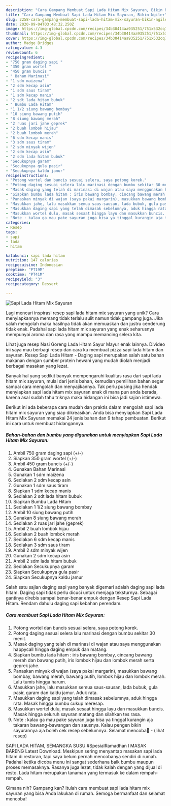 ```yaml
---
description: "Cara Gampang Membuat Sapi Lada Hitam Mix Sayuran, Bikin Ngiler"
title: "Cara Gampang Membuat Sapi Lada Hitam Mix Sayuran, Bikin Ngiler"
slug: 2258-cara-gampang-membuat-sapi-lada-hitam-mix-sayuran-bikin-ngiler
date: 2020-09-04T03:48:32.250Z
image: https://img-global.cpcdn.com/recipes/34b30414aa935251/751x532cq70/sapi-lada-hitam-mix-sayuran-foto-resep-utama.jpg
thumbnail: https://img-global.cpcdn.com/recipes/34b30414aa935251/751x532cq70/sapi-lada-hitam-mix-sayuran-foto-resep-utama.jpg
cover: https://img-global.cpcdn.com/recipes/34b30414aa935251/751x532cq70/sapi-lada-hitam-mix-sayuran-foto-resep-utama.jpg
author: Madge Bridges
ratingvalue: 4.3
reviewcount: 6
recipeingredient:
- "750 gram daging sapi "
- "350 gram wortel "
- "450 gram buncis "
- " Bahan Marinasi"
- "1 sdm maizena"
- "2 sdm kecap asin"
- "1 sdm saus tiram"
- "1 sdm kecap manis"
- "2 sdt lada hitam bubuk"
- " Bumbu Lada Hitam"
- "1 1/2 siung bawang bombay"
- "10 siung bawang putih"
- "8 siung bawang merah"
- "2 ruas jari jahe geprek"
- "2 buah lombok hijau"
- "2 buah lombok merah"
- "6 sdm kecap manis"
- "3 sdm saus tiram"
- "2 sdm minyak wijen"
- "2 sdm kecap asin"
- "2 sdm lada hitam bubuk"
- "Secukupnya garam"
- "Secukupnya gula pasir"
- "Secukupnya kaldu jamur"
recipeinstructions:
- "Potong wortel dan buncis sesuai selera, saya potong korek."
- "Potong daging sesuai selera lalu marinasi dengan bumbu sekitar 30 menit."
- "Masak daging yang telah di marinasi di wajan atau saya menggunakan happycall hingga daging empuk dan matang."
- "Siapkan bumbu lada hitam : iris bawang bombay, cincang bawang merah dan bawang putih, iris lombok hijau dan lombok merah serta geprek jahe."
- "Panaskan minyak di wajan (saya pakai margarin), masukkan bawang bombay, bawang merah, bawang putih, lombok hijau dan lombok merah. Lalu tumis hingga harum."
- "Masukkan jahe, lalu masukkan semua saus-sausan, lada bubuk, gula pasir, garam dan kaldu jamur. Aduk rata."
- "Masukkan daging sapi yang telah dimasak sebelumnya, aduk hingga rata. Masak hingga bumbu cukup meresap."
- "Masukkan wortel dulu, masak sesaat hingga layu dan masukkan buncis. Masak hingga seluruh sayuran matang dan silahkan tes rasa."
- "Note : kalau ga mau pake sayuran juga bisa ya tinggal kurangin aja takaran bawang-bawangan dan sausnya. Kalau pengen bikin sayurannya aja boleh cek resep sebelumnya. Selamat mencoba🥰             (lihat resep)"
categories:
- Resep
tags:
- sapi
- lada
- hitam

katakunci: sapi lada hitam 
nutrition: 147 calories
recipecuisine: Indonesian
preptime: "PT19M"
cooktime: "PT41M"
recipeyield: "3"
recipecategory: Dessert

---
```



![Sapi Lada Hitam Mix Sayuran](https://img-global.cpcdn.com/recipes/34b30414aa935251/751x532cq70/sapi-lada-hitam-mix-sayuran-foto-resep-utama.jpg)

Lagi mencari inspirasi resep sapi lada hitam mix sayuran yang unik? Cara menyiapkannya memang tidak terlalu sulit namun tidak gampang juga. Jika salah mengolah maka hasilnya tidak akan memuaskan dan justru cenderung tidak enak. Padahal sapi lada hitam mix sayuran yang enak seharusnya mempunyai aroma dan rasa yang mampu memancing selera kita.

Lihat juga resep Nasi Goreng Lada Hitam Sayur Mayur enak lainnya. Divideo ini saya mau berbagi resep dan cara ku membuat pizza sapi lada hitam dan sayuran. Resep Sapi Lada Hitam - Daging sapi merupakan salah satu bahan makanan dengan sumber protein hewani yang mudah diolah menjadi berbagai masakan yang lezat.

Banyak hal yang sedikit banyak mempengaruhi kualitas rasa dari sapi lada hitam mix sayuran, mulai dari jenis bahan, kemudian pemilihan bahan segar sampai cara mengolah dan menyajikannya. Tak perlu pusing jika hendak menyiapkan sapi lada hitam mix sayuran enak di mana pun anda berada, karena asal sudah tahu triknya maka hidangan ini bisa jadi sajian istimewa.


Berikut ini ada beberapa cara mudah dan praktis dalam mengolah sapi lada hitam mix sayuran yang siap dikreasikan. Anda bisa menyiapkan Sapi Lada Hitam Mix Sayuran memakai 24 jenis bahan dan 9 tahap pembuatan. Berikut ini cara untuk membuat hidangannya.

<!--inarticleads1-->

##### Bahan-bahan dan bumbu yang digunakan untuk menyiapkan Sapi Lada Hitam Mix Sayuran:

1. Ambil 750 gram daging sapi (+/-)
1. Siapkan 350 gram wortel (+/-)
1. Ambil 450 gram buncis (+/-)
1. Gunakan  Bahan Marinasi
1. Gunakan 1 sdm maizena
1. Sediakan 2 sdm kecap asin
1. Gunakan 1 sdm saus tiram
1. Siapkan 1 sdm kecap manis
1. Sediakan 2 sdt lada hitam bubuk
1. Siapkan  Bumbu Lada Hitam
1. Sediakan 1 1/2 siung bawang bombay
1. Ambil 10 siung bawang putih
1. Gunakan 8 siung bawang merah
1. Sediakan 2 ruas jari jahe (geprek)
1. Ambil 2 buah lombok hijau
1. Sediakan 2 buah lombok merah
1. Sediakan 6 sdm kecap manis
1. Sediakan 3 sdm saus tiram
1. Ambil 2 sdm minyak wijen
1. Gunakan 2 sdm kecap asin
1. Ambil 2 sdm lada hitam bubuk
1. Sediakan Secukupnya garam
1. Siapkan Secukupnya gula pasir
1. Siapkan Secukupnya kaldu jamur


Salah satu sajian daging sapi yang banyak digemari adalah daging sapi lada hitam. Daging sapi tidak perlu dicuci untuk menjaga teksturnya. Sebagai gantinya direbis sampai benar-benar empuk dengan Resep Sapi Lada Hitam. Rendam dahulu daging sapi kebahan perendam. 

<!--inarticleads2-->

##### Cara membuat Sapi Lada Hitam Mix Sayuran:

1. Potong wortel dan buncis sesuai selera, saya potong korek.
1. Potong daging sesuai selera lalu marinasi dengan bumbu sekitar 30 menit.
1. Masak daging yang telah di marinasi di wajan atau saya menggunakan happycall hingga daging empuk dan matang.
1. Siapkan bumbu lada hitam : iris bawang bombay, cincang bawang merah dan bawang putih, iris lombok hijau dan lombok merah serta geprek jahe.
1. Panaskan minyak di wajan (saya pakai margarin), masukkan bawang bombay, bawang merah, bawang putih, lombok hijau dan lombok merah. Lalu tumis hingga harum.
1. Masukkan jahe, lalu masukkan semua saus-sausan, lada bubuk, gula pasir, garam dan kaldu jamur. Aduk rata.
1. Masukkan daging sapi yang telah dimasak sebelumnya, aduk hingga rata. Masak hingga bumbu cukup meresap.
1. Masukkan wortel dulu, masak sesaat hingga layu dan masukkan buncis. Masak hingga seluruh sayuran matang dan silahkan tes rasa.
1. Note : kalau ga mau pake sayuran juga bisa ya tinggal kurangin aja takaran bawang-bawangan dan sausnya. Kalau pengen bikin sayurannya aja boleh cek resep sebelumnya. Selamat mencoba🥰 -             (lihat resep)


SAPI LADA HITAM, SEMANGKA SUSU #SpesialRamadhan l MASAK BARENG Latest Download. Meskipun sering menyantap masakan sapi lada hitam di restoran, tapi saya belum pernah mencobanya sendiri di rumah. Padahal ketika dicoba menu ini sangat sederhana baik bumbu maupun proses memasaknya. Rasanya juga lezat, tidak kalah dengan yang dijual di resto. Lada hitam merupakan tanaman yang termasuk ke dalam rempah- rempah. 

Gimana nih? Gampang kan? Itulah cara membuat sapi lada hitam mix sayuran yang bisa Anda lakukan di rumah. Semoga bermanfaat dan selamat mencoba!
